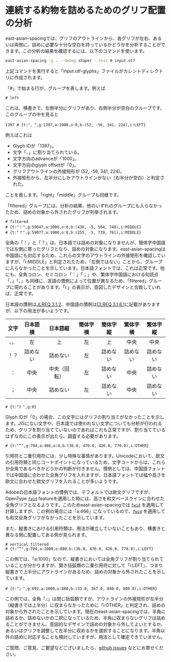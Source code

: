 # 連続する約物を詰めるためのグリフ配置の分析

east-asian-spacingでは、グリフのアウトラインから、各グリフが左右、あるいは両側に、詰めに必要な十分な空白を持っているかどうかを分析することができます。この分析の結果を確認するには、以下のコマンドを使います。
```sh
east-asian-spacing -g . --debug shaper --test 0 input.otf
```
上記コマンドを実行すると「input.otf-glyphs」ファイルがカレントディレクトリに作成されます。

「#」で始まる行が、グループを表します。例えば
```
# left
```
これは、横書きで、左側半分にグリフがあり、右側半分が空白のグループです。このグループの中を見ると
```
1397 # {t:"、",g:1397,a:1000,o:0,b:(52, -56, 341, 224),i:LEFT}
```
例えばこれは
* Glyph IDが「1397」。
* 文字「、」に割り当てられている。
* 文字方向のadvanceが「1000」。
* 文字方向のglyph offsetが「0」。
* グリフアウトラインの外接矩形が (52, -56, 341, 224)。
* 外接矩形から、左半分にしかアウトラインがない（右半分が空白）と判定された。

ことを表します。「right」「middle」グループも同様です。

「filtered」グループには、分析の結果、他のいずれのグループにも入らなかったため、詰めの対象から外されたグリフが列挙されます。
```
# filtered
# {t:"！",g:59047,a:1000,o:0,b:(436, -5, 564, 748),i:MIDDLE}
# {t:"？",g:59077,a:1000,o:0,b:(255, -5, 739, 761),i:MIDDLE}
```
全角の「！」と「？」は、日本語では詰めの対象になりませんが、簡体字中国語では左側に寄ったグリフとなり、詰めの対象になります。east-asian-spacingは中国語にも対応するため、これらの文字のアウトラインの外接矩形を確認していますが、「i:MIDDLE」と判定されたため、「左側ではない」ことから、グループに入らなかったことを示しています。日本語フォントでは、これは正常です。他にも、全角コロン、セミコロン「：」「；」や、繁体字中国語における句読点「、」「。」も同様に、言語の慣例によって位置が異なるため、「filtered」グループに現れることがあります。「i:」の表示が、意図したデザインと合致していれば、正常です。

日本語の慣例は[JLREQ 3.1.2]、中国語の慣例は[CLREQ 3.1.6.1]に記載がありますが、以下の用法が多いようです。

| 文字 | 日本語横 | 日本語縦 | 簡体字横 | 簡体字縦 | 繁体字横 | 繁体字縦 |
| :---: | :---: | :---: | :---: | :---: | :---: | :---: |
| 、。 | 左 | 上 | 左 | 上 | 中央 | 中央 |
| ！？ | 詰めない | 詰めない | 左 | 詰めない | 詰めない | 詰めない |
| ： | 中央 | 中央（回転） | 左 | 詰めない | 中央 | 詰めない |
| ； | 中央 | 詰めない | 左 | 詰めない | 中央 | 詰めない |

```
# {t:"｠",g:0}
```
Glyph IDが「0」の場合、この文字にはグリフの割り当てがなかったことを示します。JISにない文字や、日本語では使われない文字についても分析が行われるため、グリフを割り当てていないのであればこれも正常ですが、割り当てているはずなのにこの表示が出たら、調査する必要があります。

```
# {t:"“",g:704,a:466,o:0,b:(36.0, 470.0, 426.0, 770.0),i:OTHER}
```
引用符と二重引用符には、少し特殊な事情があります。Unicodeにおいて、欧文の引用符類と同じコードポイントになっているため、文字コードからは、これらが全角であるべきかどうかの判断が付きません。慣例としては、中国語フォントでは中国語に合わせた全角グリフを入れますが、日本語フォントでは幅や高さを欧文に合わせた欧文グリフを入れることが多いようです。

Adobeの日本語フォントの慣例では、デフォルトでは欧文グリフですが、OpenType
[`fwid`] featureを適用した時には、高さを和文ベースラインに合わせた全角グリフとなるようです。このためeast-asian-spacingでは [`fwid`] を適用して計算しますが、この例の場合には「a:466」になっているので、[`fwid`] を適用しても和文全角グリフがなかったことを示しています。

また、縦書きにおける引用符類は、用法が確立していないこともあり、横書きと異なる側に配置してある例が見られます。
```
# vertical.filtered
# {t:"“",g:704,a:1000,o:880,b:(36.0, 470.0, 426.0, 770.0),i:LEFT}
```
この例では、「a:1000」なので、縦書きにおいては全角グリフが割り当てられていることが分かりますが、開き括弧類の二重引用符に対して「i:LEFT」、つまり縦書きで上半分にアウトラインがあるため、詰めの対象から外されたことを示しています。

```
# {t:"』",g:692,a:1000,o:880,b:(33.0, 367.0, 840.0, 800.0),i:OTHER}
```
この例では、全角「』」は閉じ括弧類ですが、アウトラインの外接矩形が左半分（縦書きでは上半分）に収まらなかったために「i:OTHER」と判定され、詰めの対象から外されたことを示しています。現在のeast-asian-spacingでは、半角に詰めるか、詰めないかの二択になっているため、半角に収まらないグリフは詰めることができません。意図的なデザインで詰めの対象から外してよいとするか、あるいはグリフを調整して左半分に収めるかを選択することになります。半角以外の詰めに対応することも検討していますが、用法として確定できていません。

ご質問、ご意見、ご要望などございましたら、[github issues] などにお寄せください。

[CLREQ 3.1.6.1]: https://w3c.github.io/clreq/#h-punctuation_adjustment_space
[JLREQ 3.1.2]: https://w3c.github.io/jlreq/#positioning_of_punctuation_marks
[`fwid`]: https://docs.microsoft.com/en-us/typography/opentype/spec/features_fj#tag-fwid
[github issues]: https://github.com/kojiishi/east_asian_spacing/issues

